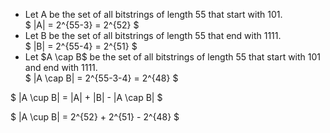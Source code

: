 <ul>
    <li>Let A be the set of all bitstrings of length 55 that start with 101. <br/>
        $ |A| = 2^{55-3} = 2^{52} $
    <li>Let B be the set of all bitstrings of length 55 that end with 1111. <br/>
        $ |B| = 2^{55-4} = 2^{51} $
    <li>Let $A \cap B$ be the set of all bitstrings of length 55 that start with 101 and end with 1111. <br/>
        $ |A \cap B| = 2^{55-3-4} = 2^{48} $
</ul>

$ |A \cup B| = |A| + |B| - |A \cap B| $

$ |A \cup B| = 2^{52} + 2^{51} - 2^{48} $
